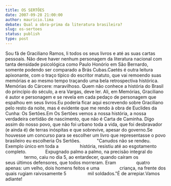 ```yaml
---
title: OS SERTÕES
date: 2007-09-28 21:00:00
author: mauricio.lima
debate: Qual a obra-prima da literatura brasileira?
slug: os-sertoes
status: publish 
type: post
---
```


Sou fã de Graciliano Ramos, li todos os seus livros e até as suas cartas pessoais. Não deve haver nenhum personagem da literatura nacional com tanta densidade psicológica como Paulo Honório em São Bernardo, somente podendo ser comparado a Brás Cubas.Caetés é outra leitura apixonante, com o traço típico do escritor matuto, que vai remoendo suas memórias e ao mesmo tempo traçando uma bela retrospectiva histórica. Memórias do Cárcere: maravilhoso. Quem não conhece a história do Brasil do princípio do século, a era Vargas, deve ler. Ali, em Memórias, Graciliano é autor e personagem e se revela em cada pedaço de personagem que espalhou em seus livros.Eu poderia ficar aqui escrevendo sobre Graciliano pelo resto da noite, mas é evidente que me rendo à obra de Euclides da Cunha: Os Sertões.Em Os Sertões vemos a nossa história, a nossa verdadeira certidão de nascimento, que não é Carta de Caminha. Digo assim do nosso povo, que não foi urbano toda a vida, que foi desbravador (e ainda é) de terras inóspitas e que sobrevive, apesar do governo.Se houvesse um concurso para se escolher um livro que representasse o povo brasileiro eu escolheria Os Sertões.             "Canudos não se rendeu. Exemplo único em toda a                 história, resistiu até ao esgotamento completo.               Expugnado palmo a palmo, na precisão integral do                termo, caiu no dia 5, ao entardecer, quando caíram os                seus últimos defensores, que todos morreram. Eram                quatro apenas: um velho, dois homens feitos e uma                criança, na frente dos quais rugiam raivosamente 5                 mil soldados."É de arrepiar.Vamos adiante!
